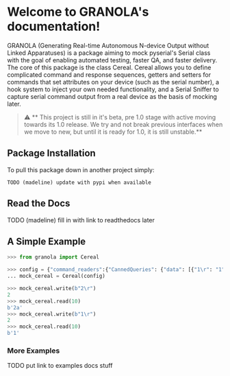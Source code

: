 # Welcome to GRANOLA's documentation!


GRANOLA (Generating Real-time Autonomous N-device Output without Linked Apparatuses) is a package aiming to mock pyserial's Serial
class with the goal of enabling automated testing, faster QA, and faster delivery. The core of this package is the class
Cereal. Cereal allows you to define complicated command and response sequences, getters and setters for commands that set attributes
on your device (such as the serial number), a hook system to inject your own needed functionality, and a Serial Sniffer to capture serial
command output from a real device as the basis of mocking later.

> :warning: ** This project is still in it's beta, pre 1.0 stage with active moving towards its 1.0 release. We try and not break previous interfaces when we move to new, but until it is ready for 1.0, it is still unstable.**

## Package Installation


To pull this package down in another project simply:

    TODO (madeline) update with pypi when available


## Read the Docs


TODO (madeline) fill in with link to readthedocs later


## A Simple Example

``` python
>>> from granola import Cereal

>>> config = {"command_readers":{"CannedQueries": {"data": [{"1\r": "1", "2\r": ["2a", "2b"]}]}}}
... mock_cereal = Cereal(config)

>>> mock_cereal.write(b"2\r")
2
>>> mock_cereal.read(10)
b'2a'
>>> mock_cereal.write(b"1\r")
2
>>> mock_cereal.read(10)
b'1'
```

### More Examples

TODO put link to examples docs stuff
